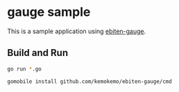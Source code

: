 # gauge sample

This is a sample application using [ebiten-gauge](https://github.com/kemokemo/ebiten-gauge).

## Build and Run

```sh
go run *.go
```

```sh
gomobile install github.com/kemokemo/ebiten-gauge/cmd
```
